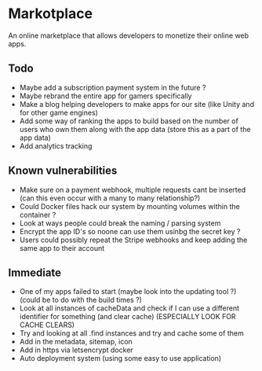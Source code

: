 # Markotplace

An online marketplace that allows developers to monetize their online web apps.

## Todo

-   Maybe add a subscription payment system in the future ?
-   Maybe rebrand the entire app for gamers specifically
-   Make a blog helping developers to make apps for our site (like Unity and for other game engines)
-   Add some way of ranking the apps to build based on the number of users who own them along with the app data (store this as a part of the app data)
-   Add analytics tracking

## Known vulnerabilities

-   Make sure on a payment webhook, multiple requests cant be inserted (can this even occur with a many to many relationship?)
-   Could Docker files hack our system by mounting volumes within the container ?
-   Look at ways people could break the naming / parsing system
-   Encrypt the app ID's so noone can use them usinbg the secret key ?
-   Users could possibly repeat the Stripe webhooks and keep adding the same app to their account

## Immediate

-   One of my apps failed to start (maybe look into the updating tool ?) (could be to do with the build times ?)
-   Look at all instances of cacheData and check if I can use a different identifier for something (and clear cache) (ESPECIALLY LOOK FOR CACHE CLEARS)
-   Try and looking at all .find instances and try and cache some of them
-   Add in the metadata, sitemap, icon
-   Add in https via letsencrypt docker
-   Auto deployment system (using some easy to use application)
